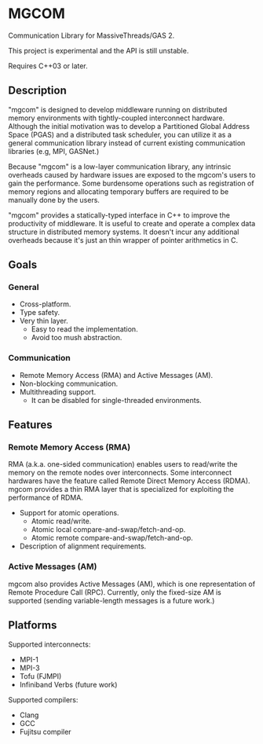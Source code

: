 
MGCOM
=====

Communication Library for MassiveThreads/GAS 2.

This project is experimental and the API is still unstable.

Requires C++03 or later.

Description
-----------

"mgcom" is designed to develop middleware
running on distributed memory environments
with tightly-coupled interconnect hardware.
Although the initial motivation was
to develop a Partitioned Global Address Space (PGAS) 
and a distributed task scheduler,
you can utilize it
as a general communication library
instead of current existing communication libraries
(e.g, MPI, GASNet.)

Because "mgcom" is a low-layer communication library,
any intrinsic overheads caused by hardware issues
are exposed to the mgcom's users to gain the performance.
Some burdensome operations such as registration of memory regions
and allocating temporary buffers are required to be manually done by the users.

"mgcom" provides a statically-typed interface in C++
to improve the productivity of middleware.
It is useful to create and operate
a complex data structure in distributed memory systems.
It doesn't incur any additional overheads
because it's just an thin wrapper of pointer arithmetics in C.

Goals
-----

### General

- Cross-platform.
- Type safety.
- Very thin layer.
    - Easy to read the implementation.
    - Avoid too mush abstraction.

### Communication

- Remote Memory Access (RMA) and Active Messages (AM).
- Non-blocking communication.
- Multithreading support.
    - It can be disabled for single-threaded environments.

Features
--------

### Remote Memory Access (RMA)

RMA (a.k.a. one-sided communication)
enables users to read/write the memory on the remote nodes over interconnects.
Some interconnect hardwares have the feature called Remote Direct Memory Access (RDMA).
mgcom provides a thin RMA layer that is specialized for
exploiting the performance of RDMA.

- Support for atomic operations.
    - Atomic read/write.
    - Atomic local compare-and-swap/fetch-and-op.
    - Atomic remote compare-and-swap/fetch-and-op.
- Description of alignment requirements.

### Active Messages (AM)

mgcom also provides Active Messages (AM),
which is one representation of Remote Procedure Call (RPC).
Currently, only the fixed-size AM is supported
(sending variable-length messages is a future work.)

Platforms
---------

Supported interconnects:

- MPI-1
- MPI-3
- Tofu (FJMPI)
- Infiniband Verbs (future work)

Supported compilers:

- Clang
- GCC
- Fujitsu compiler

